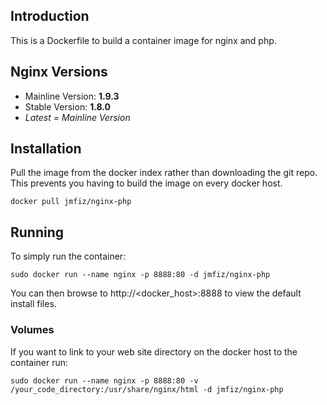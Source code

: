 ## Introduction
This is a Dockerfile to build a container image for nginx and php.

## Nginx Versions
- Mainline Version: **1.9.3**
- Stable Version: **1.8.0**
- *Latest = Mainline Version*

## Installation
Pull the image from the docker index rather than downloading the git repo. This prevents you having to build the image on every docker host.

```
docker pull jmfiz/nginx-php
```

## Running
To simply run the container:

```
sudo docker run --name nginx -p 8888:80 -d jmfiz/nginx-php
```
You can then browse to http://\<docker_host\>:8888 to view the default install files.
### Volumes
If you want to link to your web site directory on the docker host to the container run:

```
sudo docker run --name nginx -p 8888:80 -v /your_code_directory:/usr/share/nginx/html -d jmfiz/nginx-php
```